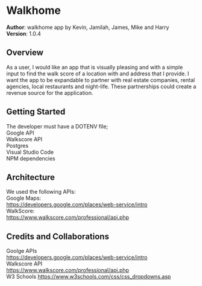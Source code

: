 # Walkhome
**Author**: walkhome app by Kevin, Jamilah, James, Mike and Harry<br/>
**Version**: 1.0.4<br/> 

## Overview
As a user, I would like an app that is visually pleasing and with a simple input to find the walk score of a location with and address that I provide. I want the app to be expandable to partner with real estate companies, rental agencies, local restaurants and night-life. These partnerships could create a revenue source for the application. 

## Getting Started
The developer must have a DOTENV file;<br/>
Google API<br/>
Walkscore API<br/>
Postgres<br/>
Visual Studio Code<br/>
NPM dependencies

## Architecture
We used the following APIs:<br/>
Google Maps:<br/>
https://developers.google.com/places/web-service/intro <br/>
WalkScore: <br/>
https://www.walkscore.com/professional/api.php <br/>

## Credits and Collaborations
Goolge APIs <br/>
https://developers.google.com/places/web-service/intro <br/>
Walkscore API <br/>
https://www.walkscore.com/professional/api.php <br/>
W3 Schools
https://www.w3schools.com/css/css_dropdowns.asp <br/>
